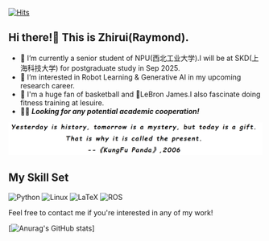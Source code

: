 [![Hits](https://hits.seeyoufarm.com/api/count/incr/badge.svg?url=https%3A%2F%2Fgithub.com%2FZhirui86%2Fzhirui86&count_bg=%2379C83D&title_bg=%23555555&icon=&icon_color=%23E7E7E7&title=pass+by&edge_flat=true)](https://hits.seeyoufarm.com)

## Hi there!👋 This is Zhirui(Raymond).
- 🔭 I’m currently a senior student of NPU(西北工业大学).I will be at SKD(上海科技大学) for postgraduate study in Sep 2025.
- 🌱 I’m interested in Robot Learning & Generative AI in my upcoming research career.
- 🏀 I'm a huge fan of basketball and 👑LeBron James.I also fascinate doing fitness training at lesuire.
- 🙌🏻 ***Looking for any potential academic cooperation!***

![my motto](motto.png)

## My Skill Set
![Python](https://img.shields.io/badge/Python-3776AB?style=for-the-badge&logo=python&logoColor=white)
![Linux](https://img.shields.io/badge/Linux-FCC624?style=for-the-badge&logo=linux&logoColor=black)
![LaTeX](https://img.shields.io/badge/LaTeX-008080?style=for-the-badge&logo=latex&logoColor=white)
![ROS](https://img.shields.io/badge/ROS-22314E?style=for-the-badge&logo=ros&logoColor=white)

Feel free to contact me if you're interested in any of my work!

[![Anurag's GitHub stats](https://github-readme-stats.vercel.app/api?username=zhirui86&show_icons=true&ambient_gradientl)]

<!--
**Zhirui86/zhirui86** is a ✨ _special_ ✨ repository because its `README.md` (this file) appears on your GitHub profile.

Here are some ideas to get you started:

- 🔭 I’m currently working on ...
- 🌱 I’m currently learning ...
- 👯 I’m looking to collaborate on ...
- 🤔 I’m looking for help with ...
- 💬 Ask me about ...
- 📫 How to reach me: ...
- 😄 Pronouns: ...
- ⚡ Fun fact: ...
-->
